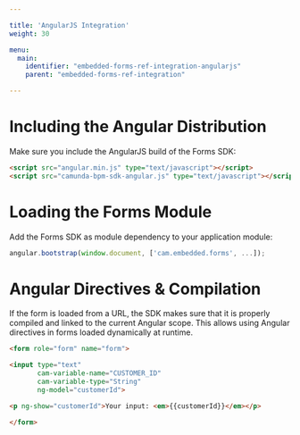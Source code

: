 ```yaml
---

title: 'AngularJS Integration'
weight: 30

menu:
  main:
    identifier: "embedded-forms-ref-integration-angularjs"
    parent: "embedded-forms-ref-integration"

---
```



# Including the Angular Distribution

Make sure you include the AngularJS build of the Forms SDK:

```html
<script src="angular.min.js" type="text/javascript"></script>
<script src="camunda-bpm-sdk-angular.js" type="text/javascript"></script>
```


# Loading the Forms Module

Add the Forms SDK as module dependency to your application
module:

```javascript
angular.bootstrap(window.document, ['cam.embedded.forms', ...]);
```


# Angular Directives & Compilation

If the form is loaded from a URL, the SDK makes sure that it is properly compiled and linked to the current Angular scope. This allows using Angular directives in forms loaded dynamically at runtime.

```html
<form role="form" name="form">

<input type="text"
       cam-variable-name="CUSTOMER_ID"
       cam-variable-type="String"
       ng-model="customerId">

<p ng-show="customerId">Your input: <em>{{customerId}}</em></p>

</form>
```
